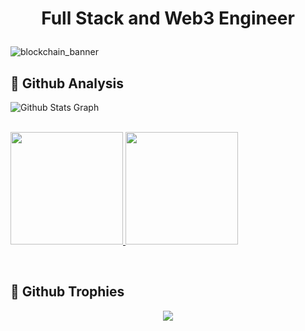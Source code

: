 # <p align="center">Full Stack and Web3 Engineer</p>
![blockchain_banner](https://github.com/user-attachments/assets/85cf9855-5b4a-4705-a39a-de1aec00e40b)

## 🔗 Github Analysis 
![ Github Stats Graph](https://github-profile-summary-cards.vercel.app/api/cards/profile-details?username=AnotherRusty&theme=radical&hide_border=true) <br/> <br/> 
<p>
<a href="https://github.com/AnotherRusty">
  <img height="180em" src="https://github-readme-stats-eight-theta.vercel.app/api?username=AnotherRusty&show_icons=true&theme=blue-green&include_all_commits=true&count_private=true"/>
  <img height="180em" src="https://github-readme-stats-eight-theta.vercel.app/api/top-langs/?username=AnotherRusty&layout=compact&langs_count=8&theme=blue-green"/>


</a>
</p>
<br/>
<!-- <p><img align="center" src="https://github-readme-streak-stats.herokuapp.com/?user=AnotherRusty&" alt="AnotherRusty" /></p> -->

## 🔗 Github Trophies
<p align="center">
<img src="https://github-profile-trophy.vercel.app/?username=AnotherRusty&theme=darkhub">
</p>
